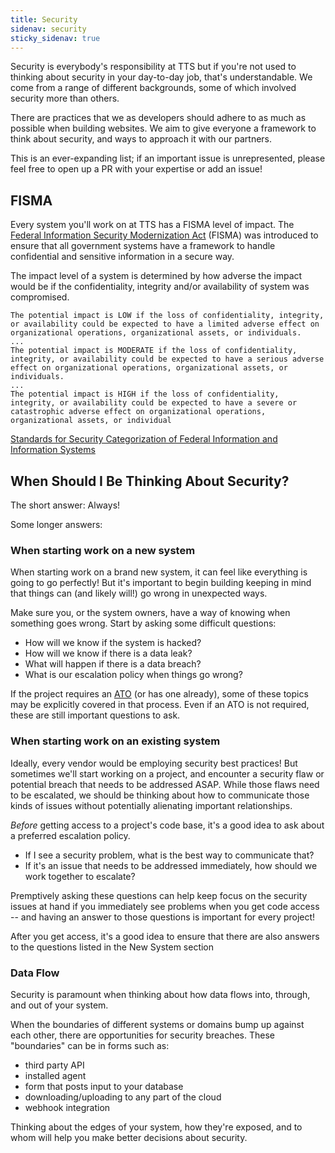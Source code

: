 ```yaml
---
title: Security
sidenav: security
sticky_sidenav: true
---
```


Security is everybody's responsibility at TTS but if you're not used to thinking about security in your day-to-day job, 
that's understandable. We come from a range of different backgrounds, some of which involved security more than others. 

There are practices that we as developers should adhere to as much as possible when building websites. We aim to give everyone
a framework to think about security, and ways to approach it with our partners.

This is an ever-expanding list; if an important issue is unrepresented, please feel free to open up a PR with your expertise 
or add an issue!

## FISMA
Every system you'll work on at TTS has a FISMA level of impact. 
The [Federal Information Security Modernization Act](https://www.cisa.gov/federal-information-security-modernization-act)
(FISMA) was introduced to ensure that all government systems have a framework to handle confidential and sensitive information
in a secure way.

The impact level of a system is determined by how adverse the impact would be if the confidentiality, integrity and/or 
availability of system was compromised. 

```
The potential impact is LOW if the loss of confidentiality, integrity, or availability could be expected to have a limited adverse effect on organizational operations, organizational assets, or individuals.
...
The potential impact is MODERATE if the loss of confidentiality, integrity, or availability could be expected to have a serious adverse effect on organizational operations, organizational assets, or individuals. 
...
The potential impact is HIGH if the loss of confidentiality, integrity, or availability could be expected to have a severe or catastrophic adverse effect on organizational operations, organizational assets, or individual
```
[Standards for Security Categorization of Federal Information and Information Systems](https://nvlpubs.nist.gov/nistpubs/FIPS/NIST.FIPS.199.pdf)

## When Should I Be Thinking About Security?

The short answer: Always!

Some longer answers:

### When starting work on a new system

When starting work on a brand new system, it can feel like everything is going to go perfectly! But it's important to begin 
building keeping in mind that things can (and likely will!) go wrong in unexpected ways.

Make sure you, or the system owners, have a way of knowing when something goes wrong. Start by asking some difficult questions:

* How will we know if the system is hacked?
* How will we know if there is a data leak?
* What will happen if there is a data breach?
* What is our escalation policy when things go wrong?

If the project requires an [ATO](https://atos.open-control.org/) (or has one already), some of these topics may be explicitly covered in that process. Even if an ATO is not required, these are still important questions to ask.

### When starting work on an existing system

Ideally, every vendor would be employing security best practices! But sometimes we'll start working on a project, and encounter a security 
flaw or potential breach that needs to be addressed ASAP. While those flaws need to be escalated, we should be thinking about how to
communicate those kinds of issues without potentially alienating important relationships.

*Before* getting access to a project's code base, it's a good idea to ask about a preferred escalation policy.

* If I see a security problem, what is the best way to communicate that? 
* If it's an issue that needs to be addressed immediately, how should we work together to escalate?

Premptively asking these questions can help keep focus on the security issues at hand if you immediately see problems when you get code
access -- and having an answer to those questions is important for every project! 

After you get access, it's a good idea to ensure that there are also answers to the questions listed in the New System section

### Data Flow

Security is paramount when thinking about how data flows into, through, and out of your system. 

When the boundaries of different systems or domains bump up against each other, there are opportunities for security breaches.
These "boundaries" can be in forms such as: 

* third party API
* installed agent
* form that posts input to your database
* downloading/uploading to any part of the cloud
* webhook integration

Thinking about the edges of your system, how they're exposed, and to whom will help you make better decisions about security.